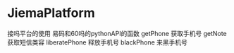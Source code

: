 # JiemaPlatform
接吗平台的使用
易码和60吗的pythonAPI的函数
getPhone
获取手机号
getNote
获取短信类容
liberatePhone
释放手机号
blackPhone
来黑手机号
